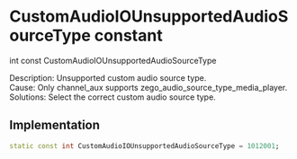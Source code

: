 


# CustomAudioIOUnsupportedAudioSourceType constant







int const CustomAudioIOUnsupportedAudioSourceType
  




<p>Description: Unsupported custom audio source type. <br>Cause: Only channel_aux supports zego_audio_source_type_media_player. <br> Solutions: Select the correct custom audio source type.</p>



## Implementation

```dart
static const int CustomAudioIOUnsupportedAudioSourceType = 1012001;
```







